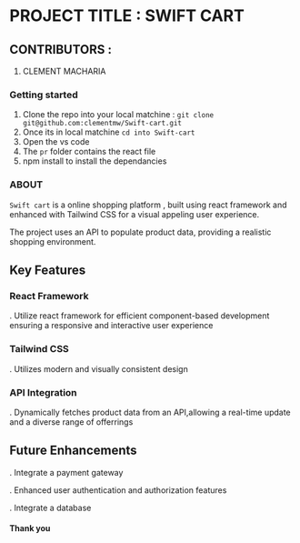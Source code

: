 # PROJECT TITLE : SWIFT CART 

## CONTRIBUTORS : 
  1. CLEMENT MACHARIA
  


### Getting started 

1. Clone the repo into your local matchine : `git clone git@github.com:clementmw/Swift-cart.git`
2. Once its in local matchine `cd into Swift-cart`
3. Open the vs code 
4. The `pr` folder contains the react file 
5. npm install to install the dependancies  

### ABOUT 
`Swift cart` is a  online shopping platform , built  using react framework and enhanced with Tailwind CSS for a visual appeling user experience.

The project uses an API to populate product data, providing a realistic shopping environment.

## Key Features

### React Framework
 . Utilize react framework for efficient component-based development ensuring a responsive and interactive user experience 

### Tailwind CSS
 . Utilizes modern and visually consistent design 

### API Integration 
 . Dynamically fetches product data from an API,allowing a real-time update and a diverse range of offerrings 

 ## Future Enhancements
 . Integrate a payment gateway

 . Enhanced user authentication and authorization features 

 . Integrate a database 

#### Thank you









